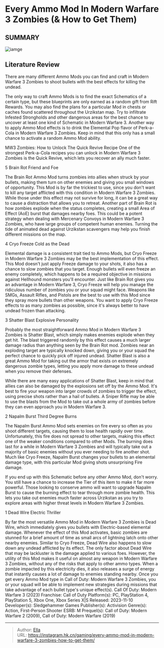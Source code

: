 # Every Ammo Mod In Modern Warfare 3 Zombies (&amp; How to Get Them)


## SUMMARY 

![iamge](https://static1.srcdn.com/wordpress/wp-content/uploads/2023/11/7-10-best-ammo-mods-in-modern-warfare-3.jpg)

## Literature Review

There are many different Ammo Mods you can find and craft in Modern Warfare 3 Zombies to shoot bullets with the best effects for killing the undead.





The only way to craft Ammo Mods is to find the exact Schematics of a certain type, but these blueprints are only earned as a random gift from Rift Rewards. You may also find the plans for a particular Mod in chests or caches found scattered throughout the Urzikstan map. Try to infiltrate Infested Strongholds and other dangerous areas for the best chance to uncover at least one kind of Schematic in Modern Warfare 3.
Another way to apply Ammo Mod effects is to drink the Elemental Pop flavor of Perk-a-Cola in Modern Warfare 3 Zombies. Keep in mind that this only has a small chance to activate a random Ammo Mod ability. 

            
 
 MW3 Zombies: How to Unlock The Quick Revive Recipe 
One of the strongest Perk-a-Cola recipes you can unlock in Modern Warfare 3 Zombies is the Quick Revive, which lets you recover an ally much faster.












 








 5  Brain Rot 
Friend and Foe
        

The Brain Rot Ammo Mod turns zombies into allies when struck by your bullets, making them turn on other enemies and giving you small windows of opportunity. This Mod is by far the trickiest to use, since you don&#39;t want to kill any target afflicted with this condition in Modern Warfare 3 Zombies. While those under this effect may not survive for long, it can be a great way to cause a distraction that allows you to retreat.
Another part of Brain Rot is how zombies explode when the status completes, creating a small Area of Effect (AoE) burst that damages nearby foes. This could be a potent strategy when dealing with Mercenary Convoys in Modern Warfare 3 Zombies, who have large groups of competent human enemies. Turning the tide of animated dead against Urzikstan scavengers may help you finish different missions on the map.





 4  Cryo Freeze 
Cold as the Dead


 







Elemental damage is a consistent trait tied to Ammo Mods, but Cryo Freeze in Modern Warfare 3 Zombies may be the best implementation of this effect. This Mod doesn&#39;t just apply Freeze damage to your shots, it also has a chance to slow zombies that you target. Enough bullets will even freeze an enemy completely, which happens to be a required objective in missions against Hellhound monsters you&#39;ll encounter.
Just like Brain Rot gives you an advantage in Modern Warfare 3, Cryo Freeze will help you manage the ridiculous number of zombies you or your squad might face. Weapons like SMGs, Assault Rifles, and Pistols are the best to use with this Mod since they spray more bullets than other weapons. You want to apply Cryo Freeze effects to as many zombies as possible, since it&#39;s always better to have undead frozen than attacking.





 3  Shatter Blast 
Explosive Personality
        

Probably the most straightforward Ammo Mod in Modern Warfare 3 Zombies is Shatter Blast, which simply makes enemies explode when they get hit. The blast triggered randomly by this effect causes a much larger damage radius than anything seen by the Brain Rot mod. Zombies near an exploding target are typically knocked down, giving you or your squad the perfect chance to quickly pick off injured undead.
Shatter Blast is also a great Ammo Mod for taking out the armor that exists on extremely dangerous zombie types, letting you apply more damage to these undead when you remove their defenses. 

While there are many easy applications of Shatter Blast, keep in mind that allies can also be damaged by the explosions set off by the Ammo Mod. It&#39;s best to fire your weapon into larger crowds of zombies to trigger the effect, using precise shots rather than a hail of bullets. A Sniper Rifle may be able to use the blasts from the Mod to take out a whole army of zombies before they can even approach you in Modern Warfare 3.





 2  Napalm Burst 
Third Degree Burns


 







The Napalm Burst Ammo Mod sets enemies on fire every so often as you shoot different targets, causing them to lose health rapidly over time. Unfortunately, this fire does not spread to other targets, making this effect one of the weaker conditions compared to other Mods. The burning does last for a while in Modern Warfare 3 Zombies and will typically take out a majority of basic enemies without you ever needing to fire another shot.
Much like Cryo Freeze, Napalm Burst changes your bullets to an elemental damage type, with this particular Mod giving shots unsurprising Fire damage. 

If you end up with this Schematic before any other Ammo Mod, don&#39;t worry. You still have a chance to increase the Tier of this item to make it far more powerful. Those looking to conserve ammo will want to upgrade Napalm Burst to cause the burning effect to tear through more zombie health. This lets you take out enemies much faster across Urzikstan as you try to explore areas with higher threat levels in Modern Warfare 3 Zombies.





 1  Dead Wire 
Electric Thriller
        

By far the most versatile Ammo Mod in Modern Warfare 3 Zombies is Dead Wire, which immediately gives you bullets with Electric-based elemental damage. Whenever the effect of this Mod activates, basic zombies are stunned for a brief amount of time as small arcs of lightning latch onto other nearby enemies. Similar to Cryo Freeze, Dead Wire also happens to slow down any undead afflicted by its effect.
The only factor about Dead Wire that may be lackluster is the damage applied to various foes. However, the utility of this Mod makes it useful on almost any weapon in Modern Warfare 3 Zombies, without any of the risks that apply to other ammo types. When a zombie impacted by this electricity dies, it also releases a surge of energy that instantly causes a lot of damage to enemies standing nearby.
Once you get every Ammo Mod type in Call of Duty: Modern Warfare 3 Zombies, you or your squad will be able to implement new strategies during missions that take advantage of each bullet type&#39;s unique effect(s).
               Call Of Duty: Modern Warfare 3 (2023)   Franchise:   Call of Duty    Platform(s):   PC, PlayStation 4, PlayStation 5, Xbox One, Xbox Series X|S    Released:   2023-11-10    Developer(s):   Sledgehammer Games    Publisher(s):   Activision    Genre(s):   Action, First-Person Shooter    ESRB:   M    Prequel(s):   Call of Duty: Modern Warfare 2 (2009), Call of Duty: Modern Warfare (2019)      

---

> Author: [Ella](https://instagram.hk.cn/)  
> URL: https://instagram.hk.cn/gaming/every-ammo-mod-in-modern-warfare-3-zombies-how-to-get-them/  

